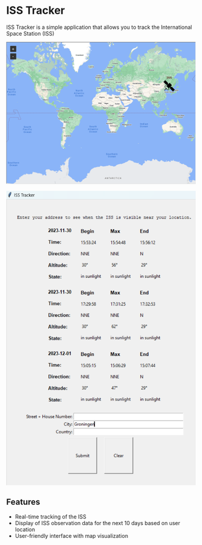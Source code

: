 # ISS Tracker

ISS Tracker is a simple application that allows you to track the International Space Station (ISS)

![ISS_MAP](images/ISS_MAP.png)


![ISS_OBSERVER_DATA](images/ISS_OBSERVER_DATA.png)


## Features

- Real-time tracking of the ISS
- Display of ISS observation data for the next 10 days based on user location
- User-friendly interface with map visualization
